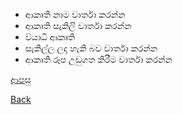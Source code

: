 * ආකෘති නාම වාර්තා කරන්න
* ආකෘති සැකිලි වාර්තා කරන්න
* ව්යාධි ආකෘති
* සැකිල්ල ලද හැකි බව වාර්තා කරන්න
* ආකෘති රූප උඩුගත කිරීම වාර්තා කරන්න

[ආපසු](https://github.com/hmislk/hmis/wiki/LIMS-%E0%B6%B4%E0%B6%BB%E0%B7%92%E0%B6%B4%E0%B7%8F%E0%B6%BD%E0%B6%B1%E0%B6%BA)

[Back](https://github.com/hmislk/hmis/wiki)
